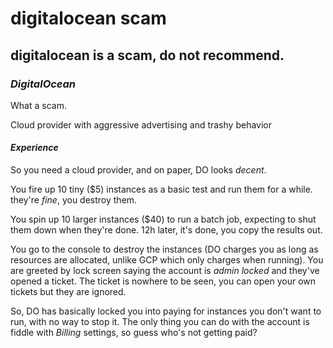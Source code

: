 # digitalocean scam

## digitalocean is a scam, do not recommend.


### _DigitalOcean_

What a scam.

Cloud provider with aggressive advertising and trashy behavior

#### _Experience_

So you need a cloud provider,
and on paper, DO looks _decent_.

You fire up 10 tiny (\$5) instances as a basic test and run them for a while.
they're _fine_, you destroy them.

You spin up 10 larger instances (\$40) to run a batch job,
expecting to shut them down when they're done.
12h later, it's done, you copy the results out.

You go to the console to destroy the instances
(DO charges you as long as resources are allocated, unlike GCP which only charges when running).
You are greeted by lock screen saying the account is _admin locked_
and they've opened a ticket.
The ticket is nowhere to be seen,
you can open your own tickets but they are ignored.

So, DO has basically locked you into paying for instances you don't want to run,
with no way to stop it.
The only thing you can do with the account is fiddle with _Billing_ settings,
so guess who's not getting paid?
